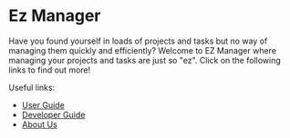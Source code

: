 # Ez Manager

Have you found yourself in loads of projects and tasks
but no way of managing them quickly and efficiently? 
Welcome to EZ Manager where managing your projects and tasks
are just so "ez". Click on the following links to find out
more!

Useful links:
* [User Guide](UserGuide.md)
* [Developer Guide](DeveloperGuide.md)
* [About Us](AboutUs.md)
